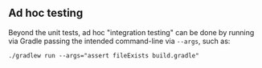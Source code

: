 ## Ad hoc testing

Beyond the unit tests, ad hoc "integration testing" can be done by running via Gradle passing the intended command-line via `--args`, such as:

```shell
./gradlew run --args="assert fileExists build.gradle"
```

